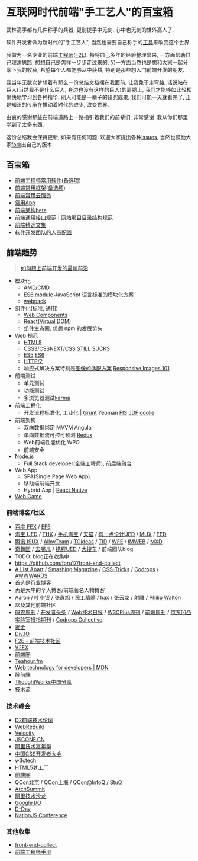 # 互联网时代前端"手工艺人"的[百宝箱](http://baike.baidu.com/view/123101.htm)
武林高手都有几件称手的兵器, 更别提手中无剑, 心中也无剑的世外高人了.

软件开发者做为新时代的"手工艺人", 当然也需要自己称手的[工具](http://liqi.io/)来改变这个世界.

我做为一名专业的前端[工程师](http://baike.baidu.com/subview/25007/13224992.htm "Engineer: 那些在工程专业领域的人, 他们使用科学知识来驾驭技术以解决实际问题, 并以此为职业. 具有从事工程系统操作、设计、管理、评估等能力的人")([F2E](https://www.nczonline.net/blog/2007/08/15/what-makes-a-good-front-end-engineer/ "What makes a good front end engineer?")), 特将自己多年的经验整理出来, 一方面帮助自己理清思路, 想想自己是怎样一步步走过来的, 另一方面当然也是想和大家一起分享下我的收获, 希望每个人都能够从中获益, 特别是那些想入门前端开发的朋友.

我当年无数次梦想着有那么一份总结文档摆在我面前, 让我免于走弯路, 话说站在巨人(当然我不是什么巨人, 身边也没有这样的巨人)的肩膀上, 我们才能够如此轻松愉快地学习到各种精华. 别人可能是一辈子的研究成果, 我们可能一天就看完了, 正是知识的传承在推动着时代的进步, 改变世界.

由衷的感谢那些在前端道路上一路指引着我们的前辈们, 非常感谢. 我从你们那里学到了太多东西.

这份总结我会保持更新, 如果有任何问题, 欢迎大家提出各种[issues](https://github.com/f2e-journey/software/issues/new), 当然也鼓励大家[fork](https://github.com/f2e-journey/software#fork-destination-box)出自己的版本.

## 百宝箱
* [前端工程师常用软件](https://github.com/f2e-journey/software/blob/master/software.md)([备选项](https://github.com/f2e-journey/software/blob/master/software-alternative.md))
* [前端常用框架](https://github.com/f2e-journey/software/blob/master/lib.md)([备选项](https://github.com/f2e-journey/software/blob/master/lib-alternative.md))
* [前端常用云服务](https://github.com/f2e-journey/software/blob/master/cloud.md)
* [常用App](https://github.com/f2e-journey/software/blob/master/app.md)
* [前端架构beta](https://github.com/f2e-journey/software/blob/master/architecture.md)
* [前端通用接口规范](https://github.com/f2e-journey/software/blob/master/api.md) | [网站项目目录结构规范](https://github.com/appbone/mobile-spa-boilerplate/blob/master/directory.md)
* [前端精选文集](https://github.com/f2e-journey/software/blob/master/article.md)
* [软件开发团队的人员配置](https://github.com/f2e-journey/software/blob/master/team.md)

## 前端趋势
> [如何跟上前端开发的最新前沿](https://github.com/frontend-rescue/keep-up-to-date)

* 模块化
  - AMD/CMD
  - [ES6 module](http://es6.ruanyifeng.com/#docs/module) JavaScript 语言标准的模块化方案
  - [webpack](http://webpack.github.io/docs/motivation.html)
* 组件化(标准, 通用)
  - [Web Components](http://webcomponents.org/)
  - [React(Virtual DOM)](http://reactjs.cn/)
  - 组件生态圈, 想想 npm 的发展势头
* Web 规范
  - [HTML5](https://rawgit.com/paulrouget/html5dashboard/master/demo.html "HTML 4.01 1992/12")
  - CSS3/[CSSNEXT](http://cssnext.io/)/[CSS STILL SUCKS](http://huangxuan.me/css-sucks-2015)
  - [ES5](http://kangax.github.io/compat-table/es5 "5.0 2009/12 5.1 2011/6") [ES6](http://babeljs.io/docs/learn-es2015/ "ES2015 2015/6")
  - [HTTP/2](https://http2.akamai.com/ "HTTP/1.1 1999 HTTP/2 2015/5")
  - 响应式解决方案特别是[图像的适配方案](http://responsiveimages.org/) [Responsive Images 101](http://blog.cloudfour.com/responsive-images-101-definitions/)
* 前端测试
  - 单元测试
  - 功能测试
  - 多浏览器测试[karma](https://github.com/karma-runner/karma)
* 前端工程化
  - 开发流程标准化, 工业化 | [Grunt](http://ashleynolan.co.uk/blog/frontend-tooling-survey-2015-results) Yeoman [FIS](http://fis.baidu.com) [JDF](https://github.com/putaoshu/jdf) [coolie](http://coolie.ydr.me/)
* 前端架构
  - 双向数据绑定 MVVM Angular
  - 单向数据流可控可预测 [Redux](http://camsong.github.io/redux-in-chinese/)
  - Web前端性能优化 WPO
  - 前端安全
* [Node.js](http://nodejs.org)
  - Full Stack developer(全端工程师), 前后端融合
* Web App
  - SPA(Single Page Web App) 
  - 移动端前端开发
  - Hybrid App | [React Native](http://facebook.github.io/react-native/)
* [Web Game](https://developer.mozilla.org/en-US/docs/Games)

### 前端博客/社区
* [百度 FEX](http://fex.baidu.com/) / [EFE](http://efe.baidu.com/)
* [淘宝 UED](http://ued.taobao.org/blog/category/bowen/frontend/) / [THX](http://thx.github.io/) / [手机淘宝](https://github.com/amfe/article) / [天猫](http://tmallfe.github.io/) / [有一点设计UED](http://www.aliued.cn/category/3%E5%89%8D%E7%AB%AF%E5%BC%80%E5%8F%91) / [MUX](http://mux.alimama.com/posts/front-end) / [FED](http://taobaofed.org/)
* [腾讯 ISUX](http://isux.tencent.com/category/fd) / [AlloyTeam](http://www.alloyteam.com) / [TGideas](http://tgideas.qq.com/) / [TID](http://tid.tenpay.com/) / [WFE](http://qqfe.org/) / [IMWEB](http://imweb.io) / [MXD](http://mxd.tencent.com/)
* [奇舞团](http://www.75team.com/weekly/) / [去哪儿](http://ued.qunar.com/) / [携程UED](http://ued.ctrip.com/blog/) / [大搜车](http://f2e.souche.com/blog/) / 前端团队blog
* TODO: blog正在收集中
* https://github.com/foru17/front-end-collect
* [A List Apart](http://alistapart.com/) / [Smashing Magazine](http://www.smashingmagazine.com/) / [CSS-Tricks](https://css-tricks.com/) / [Codrops](http://tympanus.net/codrops/) / [AWWWARDS](http://www.awwwards.com/)
* 首选是行业博客
* 再是大牛的个人博客/前端著名人物博客
* [Aaron](http://www.cnblogs.com/aaronjs/) / [叶小钗](http://www.cnblogs.com/yexiaochai/) / [张鑫旭](http://www.zhangxinxu.com) / [民工精髓](https://github.com/xufei/blog/tree/master/posts) / [hax](https://github.com/hax/hax.github.com/issues) / [张云龙](https://github.com/fouber/blog/issues) / [射雕](https://github.com/lifesinger/blog/issues) / [Philip Walton](http://philipwalton.com/)
* 以及其他前端社区
* [码农周刊](http://weekly.manong.io/issues/) / [开发者头条](http://toutiao.io/) / [Web技术日报](http://web.memect.com/) / [W3CPlus周刊](http://www.w3cplus.com/collective) / [前端周刊](http://www.feweekly.com/issues) / [京东凹凸实验室拇指期刊](http://aotu.io/cases/mobi/maga.html) / [Codrops Collective](http://tympanus.net/codrops/collective/)
* [掘金](http://gold.xitu.io)
* [Div.IO](http://div.io/#/welcome)
* [F2E - 前端技术社区](http://f2e.im/)
* [V2EX](http://v2ex.com)
* [前端圈](http://sentsin.com/daohang/)
* [Teahour.fm](http://teahour.fm/)
* [Web technology for developers | MDN](https://developer.mozilla.org/en-US/docs/Web)
* [醉前端](http://f2er.club/)
* [ThoughtWorks中国分享](http://insights.thoughtworkers.org/)
* [技术流](http://uridb.com/t/frontend)

### 技术峰会
* [D2前端技术论坛](http://www.d2forum.org/)
* [WebReBuild](http://webrebuild.org)
* [Velocity](http://velocity.oreilly.com.cn)
* [JSCONF.CN](http://jsconf.cn/)
* [阿里技术嘉年华](http://adc.taobao.com)
* [中国CSS开发者大会](http://css.w3ctech.com/)
* [w3ctech](http://www.w3ctech.com/event)
* [HTML5梦工厂](http://www.html5dw.com/)
* [前端圈](http://www.fequan.com/)
* [QCon北京](http://qconbeijing.com/) / [QCon上海](http://qconshanghai.com/) / [QCon@InfoQ](http://www.infoq.com/cn/qcon) / [StuQ](http://www.stuq.org/)
* [ArchSummit](http://www.archsummit.com/)
* [阿里技术沙龙](http://club.alibabatech.org)
* [Google I/O](https://events.google.com/io2015/)
* [D-Day](http://segmentfault.com/t/segmentfault-d-day/info)
* [NationJS Conference](http://nationjs.com/)

### 其他收集
* [front-end-collect](https://github.com/foru17/front-end-collect)
* [前端工程师手册](https://www.gitbook.com/book/leohxj/front-end-database/details)
